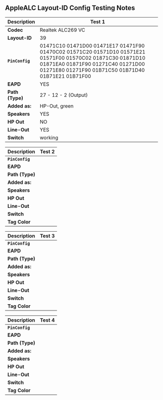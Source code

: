 ## AppleALC Layout-ID Config Testing Notes

Description     | Test 1 
----------------|--------
**Codec**       | Realtek ALC269 VC
**Layout-ID**   | 39
**`PinConfig`** |01471C10 01471D00 01471E17 01471F90 01470C02 01571C20 01571D10 01571E21 01571F00 01570C02 01871C30 01871D10 01871EA0 01871F90 01271C40 01271D00 01271E80 01271F90 01B71C50 01B71D40 01B71E21 01B71F00
**EAPD**        | YES
**Path (Type)** | 27 - 12 - 2 (Output)
**Added as:**   | HP-Out, green
**Speakers**    | YES
**HP Out**      | NO
**Line-Out**    | YES
**Switch**      | working

Description     | Test 2 
----------------|--------
**`PinConfig`** | 
**EAPD**        |
**Path (Type)** |
**Added as:**   | 
**Speakers**    | 
**HP Out**      |
**Line-Out**    |
**Switch**      |
**Tag Color**   |

Description     | Test 3 
----------------|--------
**`PinConfig`** | 
**EAPD**        |
**Path (Type)** |
**Added as:**   | 
**Speakers**    | 
**HP Out**      |
**Line-Out**    |
**Switch**      |
**Tag Color**   |

Description     | Test 4 
----------------|--------
**`PinConfig`** | 
**EAPD**        |
**Path (Type)** |
**Added as:**   | 
**Speakers**    | 
**HP Out**      |
**Line-Out**    |
**Switch**      |
**Tag Color**   |

